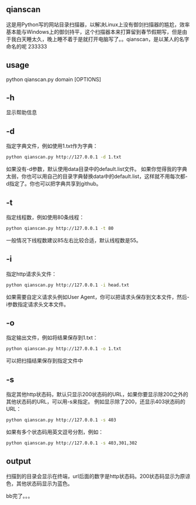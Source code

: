 ## qianscan
  这是用Python写的网站目录扫描器，以解决Linux上没有御剑扫描器的尴尬，效率基本能与Windows上的御剑持平，这个扫描器本来打算留到春节假期写，但是由于我白天睡太久，晚上睡不着于是就打开电脑写了。。qianscan，是以某人的名字命名的呢 233333

## usage
  python qianscan.py domain [OPTIONS]
  
## -h
  显示帮助信息
  
## -d
  指定字典文件，例如使用1.txt作为字典：
  ```Bash
  python qianscan.py http://127.0.0.1 -d 1.txt
  ```
  如果没有-d参数，默认使用data目录中的default.list文件。
  如果你觉得我的字典太弱，你也可以用自己的目录字典替换data中的default.list，这样就不用每次都-d指定了。你也可以把字典共享到github。
  
## -t
  指定线程数，例如使用80条线程：
  ```Bash
  python qianscan.py http://127.0.0.1 -t 80
  ```
  一般情况下线程数建议85左右比较合适，默认线程数是55。
  
## -i
  指定http请求头文件：
  ```Bash
  python qianscan.py http://127.0.0.1 -i head.txt
  ```
  如果需要自定义请求头例如User Agent，你可以把请求头保存到文本文件，然后-i参数指定请求头文本文件。
  
## -o
  指定输出文件，例如将结果保存到1.txt：
  ```Bash
  python qianscan.py http://127.0.0.1 -o 1.txt
  ```
  可以把扫描结果保存到指定文件中
  
## -s
  指定其他http状态码，默认只显示200状态码的URL，如果你要显示除200之外的其他状态码的URL，可以用-s来指定。
  例如显示除了200，还显示403状态码的URL：
  ```Bash
  python qianscan.py http://127.0.0.1 -s 403
  ```
  如果有多个状态码用英文逗号分割，例如：
  ```Bash
  python qianscan.py http://127.0.0.1 -s 403,301,302
  ```
  
## output
  扫描到的目录会显示在终端，url后面的数字是http状态码。200状态码显示为原谅色，其他状态码显示为蓝色。
    
 bb完了。。。
